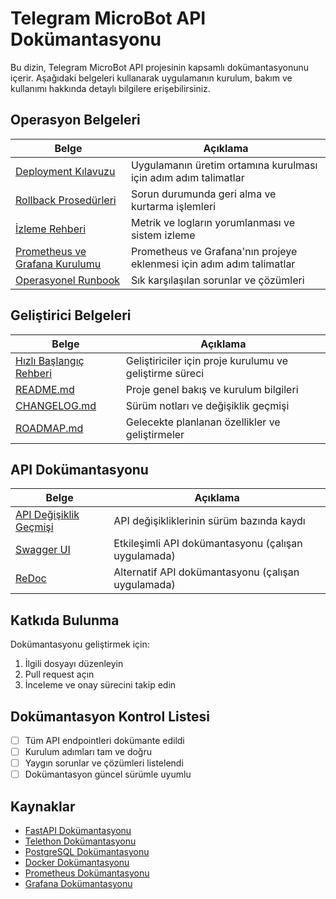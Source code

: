 # Telegram MicroBot API Dokümantasyonu

Bu dizin, Telegram MicroBot API projesinin kapsamlı dokümantasyonunu içerir. Aşağıdaki belgeleri kullanarak uygulamanın kurulum, bakım ve kullanımı hakkında detaylı bilgilere erişebilirsiniz.

## Operasyon Belgeleri

| Belge | Açıklama |
|-------|----------|
| [Deployment Kılavuzu](DEPLOYMENT.md) | Uygulamanın üretim ortamına kurulması için adım adım talimatlar |
| [Rollback Prosedürleri](ROLLBACK.md) | Sorun durumunda geri alma ve kurtarma işlemleri |
| [İzleme Rehberi](MONITORING.md) | Metrik ve logların yorumlanması ve sistem izleme |
| [Prometheus ve Grafana Kurulumu](MONITORING_SETUP.md) | Prometheus ve Grafana'nın projeye eklenmesi için adım adım talimatlar |
| [Operasyonel Runbook](RUNBOOK.md) | Sık karşılaşılan sorunlar ve çözümleri |

## Geliştirici Belgeleri

| Belge | Açıklama |
|-------|----------|
| [Hızlı Başlangıç Rehberi](QUICK_START.md) | Geliştiriciler için proje kurulumu ve geliştirme süreci |
| [README.md](../README.md) | Proje genel bakış ve kurulum bilgileri |
| [CHANGELOG.md](../CHANGELOG.md) | Sürüm notları ve değişiklik geçmişi |
| [ROADMAP.md](../ROADMAP.md) | Gelecekte planlanan özellikler ve geliştirmeler |

## API Dokümantasyonu

| Belge | Açıklama |
|-------|----------|
| [API Değişiklik Geçmişi](API_CHANGELOG.md) | API değişikliklerinin sürüm bazında kaydı |
| [Swagger UI](http://your-domain.com/docs) | Etkileşimli API dokümantasyonu (çalışan uygulamada) |
| [ReDoc](http://your-domain.com/redoc) | Alternatif API dokümantasyonu (çalışan uygulamada) |

## Katkıda Bulunma

Dokümantasyonu geliştirmek için:

1. İlgili dosyayı düzenleyin
2. Pull request açın
3. İnceleme ve onay sürecini takip edin

## Dokümantasyon Kontrol Listesi

- [ ] Tüm API endpointleri dokümante edildi
- [ ] Kurulum adımları tam ve doğru
- [ ] Yaygın sorunlar ve çözümleri listelendi
- [ ] Dokümantasyon güncel sürümle uyumlu

## Kaynaklar

- [FastAPI Dokümantasyonu](https://fastapi.tiangolo.com/)
- [Telethon Dokümantasyonu](https://docs.telethon.dev/)
- [PostgreSQL Dokümantasyonu](https://www.postgresql.org/docs/)
- [Docker Dokümantasyonu](https://docs.docker.com/)
- [Prometheus Dokümantasyonu](https://prometheus.io/docs/)
- [Grafana Dokümantasyonu](https://grafana.com/docs/) 